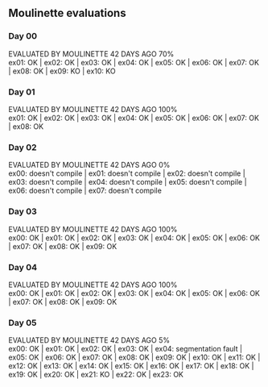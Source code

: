 ## Moulinette evaluations

### Day 00

EVALUATED BY MOULINETTE 42 DAYS AGO 70%  
ex01: OK | ex02: OK | ex03: OK | ex04: OK | ex05: OK | ex06: OK | ex07: OK | ex08: OK | ex09: KO | ex10: KO

### Day 01

EVALUATED BY MOULINETTE 42 DAYS AGO 100%  
ex01: OK | ex02: OK | ex03: OK | ex04: OK | ex05: OK | ex06: OK | ex07: OK | ex08: OK

### Day 02

EVALUATED BY MOULINETTE 42 DAYS AGO 0%  
ex00: doesn't compile | ex01: doesn't compile | ex02: doesn't compile | ex03: doesn't compile | ex04: doesn't compile | ex05: doesn't compile | ex06: doesn't compile | ex07: doesn't compile

### Day 03

EVALUATED BY MOULINETTE 42 DAYS AGO 100%  
ex00: OK | ex01: OK | ex02: OK | ex03: OK | ex04: OK | ex05: OK | ex06: OK | ex07: OK | ex08: OK | ex09: OK

### Day 04

EVALUATED BY MOULINETTE 42 DAYS AGO 100%  
ex00: OK | ex01: OK | ex02: OK | ex03: OK | ex04: OK | ex05: OK | ex06: OK | ex07: OK | ex08: OK | ex09: OK

### Day 05

EVALUATED BY MOULINETTE 42 DAYS AGO 5%  
ex00: OK | ex01: OK | ex02: OK | ex03: OK | ex04: segmentation fault | ex05: OK | ex06: OK | ex07: OK | ex08: OK | ex09: OK | ex10: OK | ex11: OK | ex12: OK | ex13: OK | ex14: OK | ex15: OK | ex16: OK | ex17: OK | ex18: OK | ex19: OK | ex20: OK | ex21: KO | ex22: OK | ex23: OK
